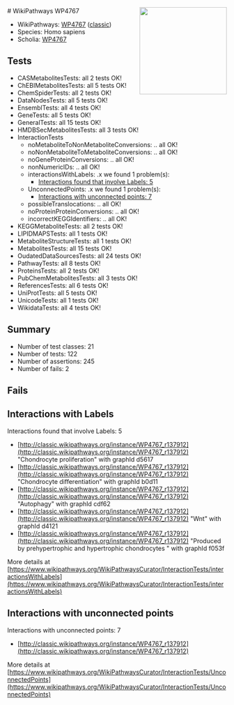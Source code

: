 <img style="float: right; width: 200px" src="https://upload.wikimedia.org/wikipedia/commons/thumb/8/83/Wplogo_with_text_500.png/640px-Wplogo_with_text_500.png" />
# WikiPathways WP4767

* WikiPathways: [WP4767](https://wikipathways.org/pathways/WP4767) ([classic](https://classic.wikipathways.org/instance/WP4767))
* Species: Homo sapiens
* Scholia: [WP4767](https://scholia.toolforge.org/wikipathways/WP4767)
## Tests
* CASMetabolitesTests: all 2 tests OK!
* ChEBIMetabolitesTests: all 5 tests OK!
* ChemSpiderTests: all 2 tests OK!
* DataNodesTests: all 5 tests OK!
* EnsemblTests: all 4 tests OK!
* GeneTests: all 5 tests OK!
* GeneralTests: all 15 tests OK!
* HMDBSecMetabolitesTests: all 3 tests OK!
* InteractionTests
    * noMetaboliteToNonMetaboliteConversions: .. all OK!
    * noNonMetaboliteToMetaboliteConversions: .. all OK!
    * noGeneProteinConversions: .. all OK!
    * nonNumericIDs: .. all OK!
    * interactionsWithLabels: .x we found 1 problem(s):
        * [Interactions found that involve Labels: 5](#630d267c)
    * UnconnectedPoints: .x we found 1 problem(s):
        * [Interactions with unconnected points: 7](#35a61adf)
    * possibleTranslocations: .. all OK!
    * noProteinProteinConversions: .. all OK!
    * incorrectKEGGIdentifiers: .. all OK!
* KEGGMetaboliteTests: all 2 tests OK!
* LIPIDMAPSTests: all 1 tests OK!
* MetaboliteStructureTests: all 1 tests OK!
* MetabolitesTests: all 15 tests OK!
* OudatedDataSourcesTests: all 24 tests OK!
* PathwayTests: all 8 tests OK!
* ProteinsTests: all 2 tests OK!
* PubChemMetabolitesTests: all 3 tests OK!
* ReferencesTests: all 6 tests OK!
* UniProtTests: all 5 tests OK!
* UnicodeTests: all 1 tests OK!
* WikidataTests: all 4 tests OK!


## Summary

* Number of test classes: 21
* Number of tests: 122
* Number of assertions: 245
* Number of fails: 2

## Fails

<a name="630d267c" />

## Interactions with Labels

Interactions found that involve Labels: 5

* [http://classic.wikipathways.org/instance/WP4767_r137912](http://classic.wikipathways.org/instance/WP4767_r137912) "Chondrocyte proliferation" with graphId d5617
* [http://classic.wikipathways.org/instance/WP4767_r137912](http://classic.wikipathways.org/instance/WP4767_r137912) "Chondrocyte differentiation" with graphId b0d11
* [http://classic.wikipathways.org/instance/WP4767_r137912](http://classic.wikipathways.org/instance/WP4767_r137912) "Autophagy" with graphId cdf62
* [http://classic.wikipathways.org/instance/WP4767_r137912](http://classic.wikipathways.org/instance/WP4767_r137912) "Wnt" with graphId d4121
* [http://classic.wikipathways.org/instance/WP4767_r137912](http://classic.wikipathways.org/instance/WP4767_r137912) "Produced by prehypertrophic
and hypertrophic chondrocytes " with graphId f053f


More details at [https://www.wikipathways.org/WikiPathwaysCurator/InteractionTests/interactionsWithLabels](https://www.wikipathways.org/WikiPathwaysCurator/InteractionTests/interactionsWithLabels)

<a name="35a61adf" />

## Interactions with unconnected points

Interactions with unconnected points: 7

* [http://classic.wikipathways.org/instance/WP4767_r137912](http://classic.wikipathways.org/instance/WP4767_r137912)


More details at [https://www.wikipathways.org/WikiPathwaysCurator/InteractionTests/UnconnectedPoints](https://www.wikipathways.org/WikiPathwaysCurator/InteractionTests/UnconnectedPoints)

